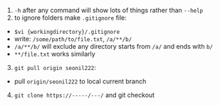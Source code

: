 1. `-h` after any command will show lots of things rather than `--help`  
2. to ignore folders make `.gitignore` file:    
  - `$vi {workingdirectory}/.gitignore`
  - write:  `/some/path/to/file.txt`, `/a/**/b/`
  - `/a/**/b/` will exclude any directory starts from `/a/` and ends with `b/`
  - `**/file.txt` works similarly    
3. `git pull origin seonil222`:     
  - pull `origin/seonil222` to local current branch 
4. `git clone https://-----/---/` and git checkout 
